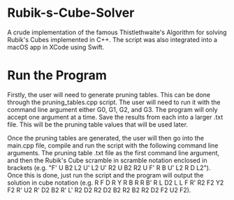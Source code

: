 # Rubik-s-Cube-Solver
A crude implementation of the famous Thistlethwaite's Algorithm for solving Rubik's Cubes implemented in C++. The script was also integrated into a macOS app in XCode using Swift.

# Run the Program
Firstly, the user will need to generate pruning tables. This can be done through the pruning_tables.cpp script. The user will need to run it with the command line argument either G0, G1, G2, and G3. The program will only accept one argument at a time. Save the results from each into a larger .txt file. This will be the pruning table values that will be used later.

Once the pruning tables are generated, the user will then go into the main.cpp file, compile and run the script with the following command line arguments. The pruning table .txt file as the first command line argument, and then the Rubik's Cube scramble in scramble notation enclosed in brackets (e.g. "F' U B2 L2 U' L2 U' R2 U B2 R2 U F' R B U' L2 R D L2"). Once this is done, just run the script and the program will output the solution in cube notation (e.g. R F D R Y R B R R B' R L D2 L L F R' R2 F2 Y2 F2 R' U2 R' D2 B2 R' L' R2 D2 R2 D2 B2 R2 B2 R2 D2 F2 U2 F2).
